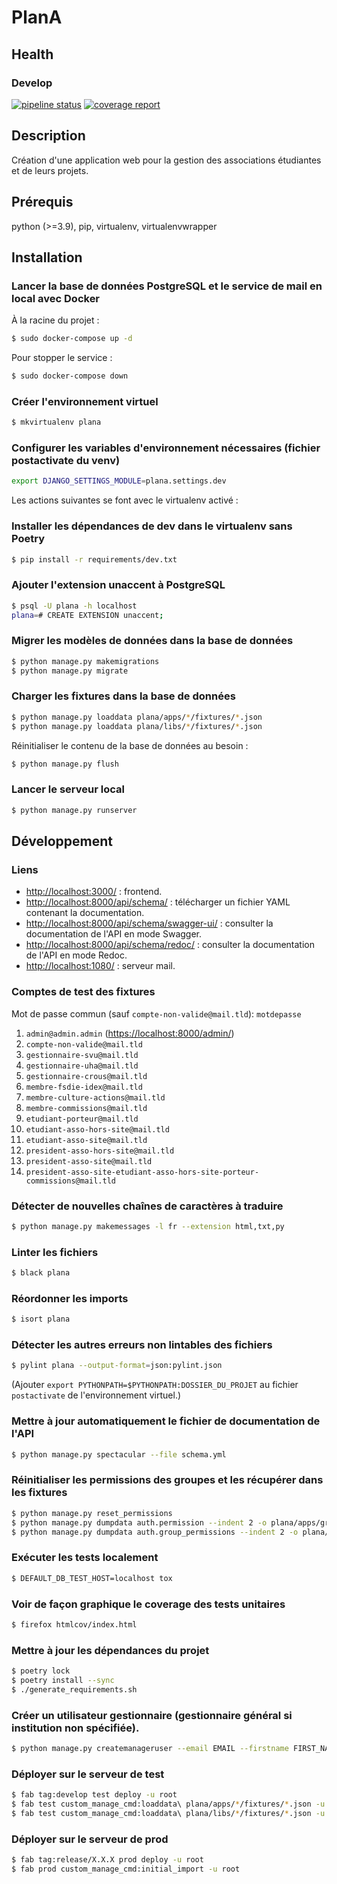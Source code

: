 # PlanA

## Health

### Develop

[![pipeline status](https://git.unistra.fr/di/plan_a/plana/badges/develop/pipeline.svg)](https://git.unistra.fr/di/plan_a/plana/-/commits/develop)
[![coverage report](https://git.unistra.fr/di/plan_a/plana/badges/develop/coverage.svg)](https://git.unistra.fr/di/plan_a/plana/-/commits/develop)

## Description

Création d'une application web pour la gestion des associations étudiantes et de leurs projets.

## Prérequis

python (>=3.9), pip, virtualenv, virtualenvwrapper

## Installation

### Lancer la base de données PostgreSQL et le service de mail en local avec Docker

À la racine du projet :

```sh
$ sudo docker-compose up -d
```

Pour stopper le service :
```sh
$ sudo docker-compose down
```

### Créer l'environnement virtuel

```sh
$ mkvirtualenv plana
```

### Configurer les variables d'environnement nécessaires (fichier postactivate du venv)

```sh
export DJANGO_SETTINGS_MODULE=plana.settings.dev
```

Les actions suivantes se font avec le virtualenv activé :

### Installer les dépendances de dev dans le virtualenv sans Poetry

```sh
$ pip install -r requirements/dev.txt
```

### Ajouter l'extension unaccent à PostgreSQL

```sh
$ psql -U plana -h localhost
plana=# CREATE EXTENSION unaccent;
```

### Migrer les modèles de données dans la base de données

```sh
$ python manage.py makemigrations
$ python manage.py migrate
```

### Charger les fixtures dans la base de données

```sh
$ python manage.py loaddata plana/apps/*/fixtures/*.json
$ python manage.py loaddata plana/libs/*/fixtures/*.json
```

Réinitialiser le contenu de la base de données au besoin :

```sh
$ python manage.py flush
```

### Lancer le serveur local

```sh
$ python manage.py runserver
```

## Développement

### Liens

- [http://localhost:3000/](http://localhost:3000/) : frontend.
- [http://localhost:8000/api/schema/](http://localhost:8000/api/schema/) : télécharger un fichier YAML contenant la documentation.
- [http://localhost:8000/api/schema/swagger-ui/](http://localhost:8000/api/schema/swagger-ui/) : consulter la documentation de l'API en mode Swagger.
- [http://localhost:8000/api/schema/redoc/](http://localhost:8000/api/schema/redoc/) : consulter la documentation de l'API en mode Redoc.
- [http://localhost:1080/](http://localhost:1080/) : serveur mail.

### Comptes de test des fixtures

Mot de passe commun (sauf `compte-non-valide@mail.tld`): `motdepasse`
1. `admin@admin.admin` ([https://localhost:8000/admin/](https://localhost:8000/admin/))
2. `compte-non-valide@mail.tld`
3. `gestionnaire-svu@mail.tld`
4. `gestionnaire-uha@mail.tld`
5. `gestionnaire-crous@mail.tld`
6. `membre-fsdie-idex@mail.tld`
7. `membre-culture-actions@mail.tld`
8. `membre-commissions@mail.tld`
9. `etudiant-porteur@mail.tld`
10. `etudiant-asso-hors-site@mail.tld`
11. `etudiant-asso-site@mail.tld`
12. `president-asso-hors-site@mail.tld`
13. `president-asso-site@mail.tld`
14. `president-asso-site-etudiant-asso-hors-site-porteur-commissions@mail.tld`

### Détecter de nouvelles chaînes de caractères à traduire

```sh
$ python manage.py makemessages -l fr --extension html,txt,py

```

### Linter les fichiers

```sh
$ black plana
```

### Réordonner les imports

```sh
$ isort plana
```

### Détecter les autres erreurs non lintables des fichiers

```sh
$ pylint plana --output-format=json:pylint.json
```

(Ajouter `export PYTHONPATH=$PYTHONPATH:DOSSIER_DU_PROJET` au fichier `postactivate` de l'environnement virtuel.)

### Mettre à jour automatiquement le fichier de documentation de l'API

```sh
$ python manage.py spectacular --file schema.yml
```

### Réinitialiser les permissions des groupes et les récupérer dans les fixtures

```sh
$ python manage.py reset_permissions
$ python manage.py dumpdata auth.permission --indent 2 -o plana/apps/groups/fixtures/auth_permission.json
$ python manage.py dumpdata auth.group_permissions --indent 2 -o plana/apps/groups/fixtures/auth_group_permissions.json
```

### Exécuter les tests localement

```sh
$ DEFAULT_DB_TEST_HOST=localhost tox
```

### Voir de façon graphique le coverage des tests unitaires

```sh
$ firefox htmlcov/index.html
```

### Mettre à jour les dépendances du projet

```sh
$ poetry lock
$ poetry install --sync
$ ./generate_requirements.sh
```

### Créer un utilisateur gestionnaire (gestionnaire général si institution non spécifiée).

```sh
$ python manage.py createmanageruser --email EMAIL --firstname FIRST_NAME --lastname LAST_NAME --group GROUP_NAME [--institution INSTITUTION]
```

### Déployer sur le serveur de test

```sh
$ fab tag:develop test deploy -u root
$ fab test custom_manage_cmd:loaddata\ plana/apps/*/fixtures/*.json -u root
$ fab test custom_manage_cmd:loaddata\ plana/libs/*/fixtures/*.json -u root
```

### Déployer sur le serveur de prod

```sh
$ fab tag:release/X.X.X prod deploy -u root
$ fab prod custom_manage_cmd:initial_import -u root
```
